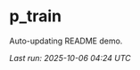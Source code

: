 # p_train

Auto-updating README demo.

<!--START_SECTION:status-->
_Last run: 2025-10-06 04:24 UTC_
<!--END_SECTION:status-->







































































































































































































































































































































































































































































































































































































































































































































































































































































































































































































































































































